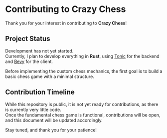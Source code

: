 # Contributing to Crazy Chess  

Thank you for your interest in contributing to **Crazy Chess**!  

## Project Status  

Development has not yet started.  
Currently, I plan to develop everything in **Rust**, using [Tonic](https://github.com/hyperium/tonic) for the backend and [Bevy](https://bevyengine.org/) for the client.  

Before implementing the custom chess mechanics, the first goal is to build a basic chess game with a minimal structure.  

## Contribution Timeline  

While this repository is public, it is not yet ready for contributions, as there is currently very little code.  
Once the fundamental chess game is functional, contributions will be open, and this document will be updated accordingly.  

Stay tuned, and thank you for your patience!  
